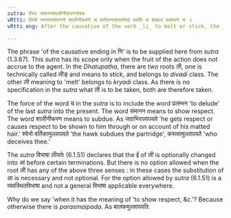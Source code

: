 ```yaml
---
sutra: लियः संमाननशालीनीकरणयोश्च
vRtti: लियो ण्यन्तात्संमानने शालीनीकरणे च वर्त्तमानादात्मनेपदं भवति च शब्दात् प्रलम्भने च ॥
vRtti_eng: After the causative of the verb _li_ to melt or stick, the _Atmanepada_ is employed, when used in the sense of showing respect, subduing and deceiving, even though the fruit of action does not accrue to the agent.

---
```

The phrase 'of the causative ending in णि' is to be supplied here from _sutra_ (1.3.67). This _sutra_ has its scope only when the fruit of the action does not accrue to the agent. In the _Dhatupatha_, there are two roots ली, one is technically called लीङ् and means to stick, and belongs to _divadi_ class. The other ली meaning to 'melt' belongs to _kryadi_ class. As there is no specification in the _sutra_ what ली is to be taken, both are therefore taken.

The force of the word च in the _sutra_ is to include the word प्रलम्भन 'to delude' of the last _sutra_ into the present. The word संमानन means to show respect. The word शालीनीकरण means to subdue. As जठाभिरालापयते 'he gets respect or causes respect to be shown to him through or on account of his matted hair.' श्येनो वर्तिकामुल्लापयते 'the hawk subdues the partridge', कस्त्वामुल्लापयते 'who deceives thee.'

The _sutra_ विभाषा लीयतेः (6.1.51) declares that the ई of ली is optionally changed into आं before certain terminations. But there is no option allowed when the root ली has any of the above three senses : in these cases the substitution of आ is necessary and not optional. For the option allowed by _sutra_ (6.1.51) is a व्यवस्थितविभाषा and not a general विभाषा applicable everywhere.

Why do we say 'when it has the meaning of 'to show respect, &c.'? Because otherwise there is _parasmaipada_. As बालकमुल्लापयति. 